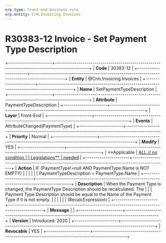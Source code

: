 ```yaml
---
erp.type: front-end-business-rule
erp.entity: Crm.Invoicing.Invoices
---
```


# R30383-12 Invoice - Set Payment Type Description
+----------------------+-----------------------------------------------------------------------------------------------+
| **Code**             | 30383-12                                                                                      |
+----------------------+-----------------------------------------------------------------------------------------------+
| **Entity**           | @Crm.Invoicing.Invoices                                                                                       |
+----------------------+-----------------------------------------------------------------------------------------------+
| **Name**             | SetPaymentTypeDescription                                                                     |
+----------------------+-----------------------------------------------------------------------------------------------+
| **Attribute**        | PaymentTypeDescription                                                                        |
+----------------------+-----------------------------------------------------------------------------------------------+
| **Layer**            | Front-End                                                                                     |
+----------------------+-----------------------------------------------------------------------------------------------+
| **Events**           | AttributeChanged(PaymentType)                                                                 |
+----------------------+-----------------------------------------------------------------------------------------------+
| **Priority**         | Normal                                                                                        |
+----------------------+-----------------------------------------------------------------------------------------------+
| **Modify**           | YES                                                                                           |
+----------------------+-----------------------------------------------------------------------------------------------+
| **Applicable         | [ALL // no condition                                                                          |
| Legislations**       | needed](https://confluence.erp.net/display/techdoc/Country+Specific+Functionality)            |
+----------------------+-----------------------------------------------------------------------------------------------+
| **Action**           | IF (PaymentType!=null AND PaymentType.Name is NOT EMPTY)                                      |
|                      |                                                                                               |
|                      | PaymentTypeDescription = PaymentType.Name                                                     |
+----------------------+-----------------------------------------------------------------------------------------------+
| **Description**      | When the Payment Type is changed, the PaymentType Description should be recalculated. The     |
|                      | Payment Type Description should be equal to the Name of the Payment Type if it is not empty.  |
|                      |                                                                                               |
|                      | (RecalcExpression)                                                                            |
+----------------------+-----------------------------------------------------------------------------------------------+
| **Message**          |                                                                                               |
+----------------------+-----------------------------------------------------------------------------------------------+
| **Version**          | Introduced: 2020                                                                              |
+----------------------+-----------------------------------------------------------------------------------------------+
| **Revocable**        | YES                                                                                           |
+----------------------+-----------------------------------------------------------------------------------------------+

  

  

  
